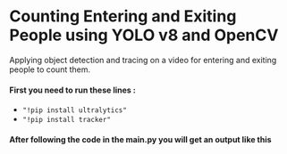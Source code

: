 # Counting Entering and Exiting People using YOLO v8 and OpenCV
Applying object detection and tracing on a video for entering and exiting people to count them. 
#### First you need to run these lines :
- ```"!pip install ultralytics"```
- ```"!pip install tracker"```
#### After following the code in the main.py you will get an output like this
